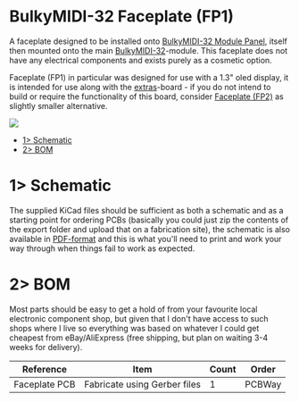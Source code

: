 # BulkyMIDI-32 Faceplate (FP1)
A faceplate designed to be installed onto [BulkyMIDI-32 Module Panel](https://github.com/tebl/BulkyMIDI-32/tree/main/BulkyMIDI-32%20Module%20Panel), itself then mounted onto the main [BulkyMIDI-32](https://github.com/tebl/BulkyMIDI-32/tree/main/BulkyMIDI-32%20Module)-module. This faceplate does not have any electrical components and exists purely as a cosmetic option.

Faceplate (FP1) in particular was designed for use with a 1.3" oled display, it is intended for use along with the [extras](https://github.com/tebl/BulkyMIDI-32/tree/main/BulkyMIDI-32%20Extras)-board - if you do not intend to build or require the functionality of this board, consider [Faceplate (FP2)](https://github.com/tebl/BulkyMIDI-32/tree/main/faceplates/BulkyMIDI-32%20Module%20FP2) as slightly smaller alternative.

![](https://github.com/tebl/BulkyMIDI-32/raw/main/gallery/BulkyMIDI-32%20Module%20FP1.jpg)

- [1> Schematic](#1-schematic)
- [2> BOM](#2-bom)

# 1> Schematic
The supplied KiCad files should be sufficient as both a schematic and as a  starting point for ordering PCBs (basically you could just zip the contents of the export folder and upload that on a fabrication site), the schematic is also available in [PDF-format](https://github.com/tebl/BulkyMIDI-32/tree/main/documentation/schematic/faceplates) and this is what you'll need to print and work your way through when things fail to work as expected.

# 2> BOM
Most parts should be easy to get a hold of from your favourite local electronic component shop, but given that I don't have access to such shops where I live so everything was based on whatever I could get cheapest from eBay/AliExpress (free shipping, but plan on waiting 3-4 weeks for delivery). 

| Reference      | Item                                                  | Count | Order  |
| ---------------| ----------------------------------------------------- | ----- | ------ |
| Faceplate PCB  | Fabricate using Gerber files                          |     1 | PCBWay
